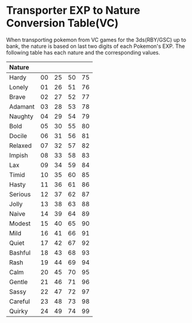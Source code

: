 # Transporter EXP to Nature Conversion Table(VC)

When transporting pokemon from VC games for the 3ds(RBY/GSC) up to bank, the nature is based on last two digits of each Pokemon's EXP. The following table has each nature and the corresponding values.

| Nature    |||||
| :-------- | :- | :- | :- | :- |
| Hardy		| 00 | 25 | 50 | 75 |
| Lonely	| 01 | 26 | 51 | 76 |
| Brave 	| 02 | 27 | 52 | 77 |
| Adamant 	| 03 | 28 | 53 | 78 |
| Naughty 	| 04 | 29 | 54 | 79 |
| Bold 		| 05 | 30 | 55 | 80 |
| Docile 	| 06 | 31 | 56 | 81 |
| Relaxed 	| 07 | 32 | 57 | 82 |
| Impish 	| 08 | 33 | 58 | 83 |
| Lax 		| 09 | 34 | 59 | 84 |
| Timid 	| 10 | 35 | 60 | 85 |
| Hasty 	| 11 | 36 | 61 | 86 |
| Serious 	| 12 | 37 | 62 | 87 |
| Jolly 	| 13 | 38 | 63 | 88 |
| Naive 	| 14 | 39 | 64 | 89 |
| Modest 	| 15 | 40 | 65 | 90 |
| Mild 		| 16 | 41 | 66 | 91 |
| Quiet 	| 17 | 42 | 67 | 92 |
| Bashful 	| 18 | 43 | 68 | 93 |
| Rash 		| 19 | 44 | 69 | 94 |
| Calm 		| 20 | 45 | 70 | 95 |
| Gentle 	| 21 | 46 | 71 | 96 |
| Sassy 	| 22 | 47 | 72 | 97 |
| Careful 	| 23 | 48 | 73 | 98 |
| Quirky 	| 24 | 49 | 74 | 99 |
